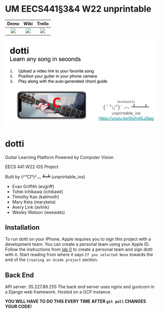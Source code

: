 # UM EECS441§3&4 W22 unprintable

| Demo  |  Wiki |  Trello  |
|:-----:|:-----:|:--------:|
|[<img src="https://eecs441.eecs.umich.edu/img/admin/video.png">][demo_page]|[<img src="https://eecs441.eecs.umich.edu/img/admin/wiki.png">][wiki_page]|[<img src="https://eecs441.eecs.umich.edu/img/admin/trello.png">][process_page]|

![Elevator Pitch](https://github.com/katimoth/unprintable/blob/master/images/elevator_pitch.jpg) <!-- MUST be placed in user-images.githubusercontent.com -->

[demo_page]: https://www.youtube.com/watch?v=MNDCpeQAoDA&ab_channel=ToheiIchikawa
[wiki_page]: https://github.com/katimoth/unprintable/wiki
[process_page]: https://trello.com/b/d3GNu9WP/unprintable
# dotti
Guitar Learning Platform Powered by Computer Vision

EECS 441 W22 iOS Project

Built by (╯°□°)╯︵ ┻━┻ (unprintable_ios)
- Evan Griffith (evgriff)
- Tohei Ichikawa (ichikawt)
- Timothy Kao (katimoth)
- Mary Keta (maryketa)
- Avery Link (avlink)
- Wesley Watson (weswats)

## Installation
To run dotti on your iPhone, Apple requires you to sign this project with a development team. You can create a personal team using your Apple ID. Follow the instructions from [lab 0](https://eecs441.eecs.umich.edu/asns/lab0-swiftChatter#creating-an-xcode-project) to create a personal team and sign dotti with it. Start reading from where it says `If you selected None` towards the end of the `Creating an Xcode project` section.

## Back End
API server: 35.227.89.255
The back end server uses ngnix and gunicorn in a Django web framework. Hosted on a GCP instance.

**YOU WILL HAVE TO DO THIS EVERY TIME AFTER `git pull` CHANGES YOUR CODE!**
